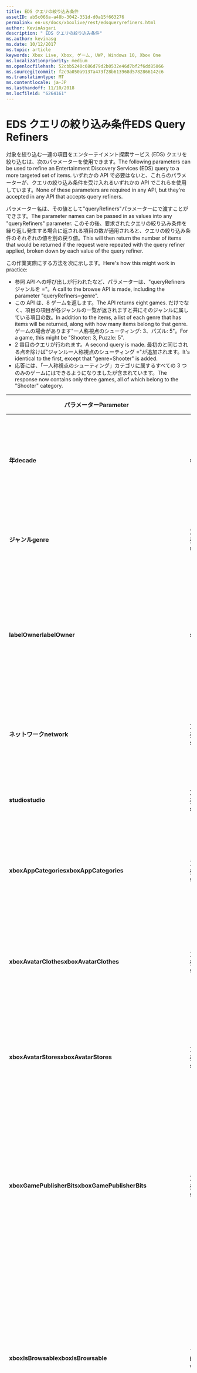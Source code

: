 ```yaml
---
title: EDS クエリの絞り込み条件
assetID: ab5c066a-a48b-3042-351d-d0a15f663276
permalink: en-us/docs/xboxlive/rest/edsqueryrefiners.html
author: KevinAsgari
description: " EDS クエリの絞り込み条件"
ms.author: kevinasg
ms.date: 10/12/2017
ms.topic: article
keywords: Xbox Live, Xbox, ゲーム, UWP, Windows 10, Xbox One
ms.localizationpriority: medium
ms.openlocfilehash: 52cbb5240c686d79d2b0532e46d7bf2f6dd85066
ms.sourcegitcommit: f2c9a050a9137a473f28b613968d5782866142c6
ms.translationtype: MT
ms.contentlocale: ja-JP
ms.lasthandoff: 11/10/2018
ms.locfileid: "6264161"
---
```

# <a name="eds-query-refiners"></a><span data-ttu-id="35735-104">EDS クエリの絞り込み条件</span><span class="sxs-lookup"><span data-stu-id="35735-104">EDS Query Refiners</span></span>
 
<a id="ID4EO"></a>

  
 
<span data-ttu-id="35735-105">対象を絞り込む一連の項目をエンターテイメント探索サービス (EDS) クエリを絞り込むは、次のパラメーターを使用できます。</span><span class="sxs-lookup"><span data-stu-id="35735-105">The following parameters can be used to refine an Entertainment Discovery Services (EDS) query to a more targeted set of items.</span></span> <span data-ttu-id="35735-106">いずれかの API で必要はないと、これらのパラメーターが、クエリの絞り込み条件を受け入れるいずれかの API でこれらを使用しています。</span><span class="sxs-lookup"><span data-stu-id="35735-106">None of these parameters are required in any API, but they're accepted in any API that accepts query refiners.</span></span>
 
<span data-ttu-id="35735-107">パラメーター名は、その値として"queryRefiners"パラメーターにで渡すことができます。</span><span class="sxs-lookup"><span data-stu-id="35735-107">The parameter names can be passed in as values into any "queryRefiners" parameter.</span></span> <span data-ttu-id="35735-108">このその後、要求されたクエリの絞り込み条件を繰り返し発生する場合に返される項目の数が適用されると、クエリの絞り込み条件のそれぞれの値を別の戻り値。</span><span class="sxs-lookup"><span data-stu-id="35735-108">This will then return the number of items that would be returned if the request were repeated with the query refiner applied, broken down by each value of the query refiner.</span></span>
 
<span data-ttu-id="35735-109">この作業実際にする方法を次に示します。</span><span class="sxs-lookup"><span data-stu-id="35735-109">Here's how this might work in practice:</span></span>
 
   * <span data-ttu-id="35735-110">参照 API への呼び出しが行われたなど、パラメーターは、"queryRefiners ジャンルを ="。</span><span class="sxs-lookup"><span data-stu-id="35735-110">A call to the browse API is made, including the parameter "queryRefiners=genre".</span></span>
   * <span data-ttu-id="35735-111">この API は、8 ゲームを返します。</span><span class="sxs-lookup"><span data-stu-id="35735-111">The API returns eight games.</span></span> <span data-ttu-id="35735-112">だけでなく、項目の項目が各ジャンルの一覧が返されますと共にそのジャンルに属している項目の数。</span><span class="sxs-lookup"><span data-stu-id="35735-112">In addition to the items, a list of each genre that has items will be returned, along with how many items belong to that genre.</span></span> <span data-ttu-id="35735-113">ゲームの場合があります"一人称視点のシューティング: 3、パズル: 5"。</span><span class="sxs-lookup"><span data-stu-id="35735-113">For a game, this might be "Shooter: 3, Puzzle: 5".</span></span>
   * <span data-ttu-id="35735-114">2 番目のクエリが行われます。</span><span class="sxs-lookup"><span data-stu-id="35735-114">A second query is made.</span></span> <span data-ttu-id="35735-115">最初のと同じされる点を除けば"ジャンル一人称視点のシューティング ="が追加されます。</span><span class="sxs-lookup"><span data-stu-id="35735-115">It's identical to the first, except that "genre=Shooter" is added.</span></span>
   * <span data-ttu-id="35735-116">応答には、「一人称視点のシューティング」カテゴリに属するすべての 3 つのみのゲームにはできるようになりましたが含まれています。</span><span class="sxs-lookup"><span data-stu-id="35735-116">The response now contains only three games, all of which belong to the "Shooter" category.</span></span>
  
| <span data-ttu-id="35735-117">パラメーター</span><span class="sxs-lookup"><span data-stu-id="35735-117">Parameter</span></span>| <span data-ttu-id="35735-118">データ型</span><span class="sxs-lookup"><span data-stu-id="35735-118">Data Type</span></span>| <span data-ttu-id="35735-119">説明</span><span class="sxs-lookup"><span data-stu-id="35735-119">Description</span></span>| 
| --- | --- | --- | 
| <b><span data-ttu-id="35735-120">年</span><span class="sxs-lookup"><span data-stu-id="35735-120">decade</span></span></b>| <span data-ttu-id="35735-121">string</span><span class="sxs-lookup"><span data-stu-id="35735-121">string</span></span>| <span data-ttu-id="35735-122">10 年間ですべての項目する必要がありますがリリースされました。</span><span class="sxs-lookup"><span data-stu-id="35735-122">The decade in which all items must have been released.</span></span>| 
| <b><span data-ttu-id="35735-123">ジャンル</span><span class="sxs-lookup"><span data-stu-id="35735-123">genre</span></span></b>| <span data-ttu-id="35735-124">文字列の配列</span><span class="sxs-lookup"><span data-stu-id="35735-124">array of string</span></span>| <span data-ttu-id="35735-125">すべての項目が必要なジャンルの一覧。</span><span class="sxs-lookup"><span data-stu-id="35735-125">The list of genres that all items must have.</span></span>| 
| <b><span data-ttu-id="35735-126">labelOwner</span><span class="sxs-lookup"><span data-stu-id="35735-126">labelOwner</span></span></b>| <span data-ttu-id="35735-127">string</span><span class="sxs-lookup"><span data-stu-id="35735-127">string</span></span>| <span data-ttu-id="35735-128">アーティスト、アルバム、またはトラックに関連付けられているミュージック ラベル。</span><span class="sxs-lookup"><span data-stu-id="35735-128">The music label associated with the artist, album, or track.</span></span>| 
| <b><span data-ttu-id="35735-129">ネットワーク</span><span class="sxs-lookup"><span data-stu-id="35735-129">network</span></span></b>| <span data-ttu-id="35735-130">文字列の配列</span><span class="sxs-lookup"><span data-stu-id="35735-130">array of string</span></span>| <span data-ttu-id="35735-131">このネットワークは、項目を作成します。</span><span class="sxs-lookup"><span data-stu-id="35735-131">The network that created the items.</span></span>| 
| <b><span data-ttu-id="35735-132">studio</span><span class="sxs-lookup"><span data-stu-id="35735-132">studio</span></span></b>| <span data-ttu-id="35735-133">文字列の配列</span><span class="sxs-lookup"><span data-stu-id="35735-133">array of string</span></span>| <span data-ttu-id="35735-134">項目の作成、studio。</span><span class="sxs-lookup"><span data-stu-id="35735-134">The studio that created the items.</span></span>| 
| <b><span data-ttu-id="35735-135">xboxAppCategories</span><span class="sxs-lookup"><span data-stu-id="35735-135">xboxAppCategories</span></span></b>| <span data-ttu-id="35735-136">文字列の配列</span><span class="sxs-lookup"><span data-stu-id="35735-136">array of string</span></span>| <span data-ttu-id="35735-137">すべての Xbox アプリに必要なカテゴリの一覧。</span><span class="sxs-lookup"><span data-stu-id="35735-137">The list of categories that all Xbox Apps must have.</span></span>| 
| <b><span data-ttu-id="35735-138">xboxAvatarClothes</span><span class="sxs-lookup"><span data-stu-id="35735-138">xboxAvatarClothes</span></span></b>| <span data-ttu-id="35735-139">文字列の配列</span><span class="sxs-lookup"><span data-stu-id="35735-139">array of string</span></span>| <span data-ttu-id="35735-140">洋服の種類の一覧にすべての Xbox アバター項目が必要です。</span><span class="sxs-lookup"><span data-stu-id="35735-140">The list of clothing types all Xbox Avatar items must have.</span></span>| 
| <b><span data-ttu-id="35735-141">xboxAvatarStores</span><span class="sxs-lookup"><span data-stu-id="35735-141">xboxAvatarStores</span></span></b>| <span data-ttu-id="35735-142">文字列の配列</span><span class="sxs-lookup"><span data-stu-id="35735-142">array of string</span></span>| <span data-ttu-id="35735-143">アバター項目所属するすべての Xbox にストアの一覧。</span><span class="sxs-lookup"><span data-stu-id="35735-143">The list of stores to which all Xbox avatar items must belong.</span></span>| 
| <b><span data-ttu-id="35735-144">xboxGamePublisherBits</span><span class="sxs-lookup"><span data-stu-id="35735-144">xboxGamePublisherBits</span></span></b>| <span data-ttu-id="35735-145">文字列の配列</span><span class="sxs-lookup"><span data-stu-id="35735-145">array of string</span></span>| <span data-ttu-id="35735-146">すべてのゲームの種類の項目や AppType 項目に対して設定する必要がありますゲーム パブリッシャー ビットの一覧。</span><span class="sxs-lookup"><span data-stu-id="35735-146">The list of game publisher bits that must be set on all GameType items or AppType items.</span></span>| 
| <b><span data-ttu-id="35735-147">xboxIsBrowsable</span><span class="sxs-lookup"><span data-stu-id="35735-147">xboxIsBrowsable</span></span></b>| <span data-ttu-id="35735-148">ブール値</span><span class="sxs-lookup"><span data-stu-id="35735-148">Boolean value</span></span>| <span data-ttu-id="35735-149"><b>True</b>を返す場合は、実践的なコンテンツだけでなく、直接操作できる完全なゲームです。</span><span class="sxs-lookup"><span data-stu-id="35735-149">If <b>true</b>, will return full games which are not directly actionable in addition to actionable content.</span></span> <span data-ttu-id="35735-150">既定値は<b>false</b>。</span><span class="sxs-lookup"><span data-stu-id="35735-150">Defaults to <b>false</b>.</span></span>| 
| <b><span data-ttu-id="35735-151">xboxHasChildMediaItemTypes</span><span class="sxs-lookup"><span data-stu-id="35735-151">xboxHasChildMediaItemTypes</span></span></b>| <span data-ttu-id="35735-152">文字列の配列</span><span class="sxs-lookup"><span data-stu-id="35735-152">array of string</span></span>| <span data-ttu-id="35735-153">ゲームのメディアのグループで返された項目のすべてのメディア項目の種類は、指定された値のいずれかの子が必要です。</span><span class="sxs-lookup"><span data-stu-id="35735-153">All returned items with a media group of Game must have children whose media item type is one of the provided values.</span></span>| 
  
<a id="ID4EEF"></a>

 
## <a name="see-also"></a><span data-ttu-id="35735-154">関連項目</span><span class="sxs-lookup"><span data-stu-id="35735-154">See also</span></span>
 
<a id="ID4EGF"></a>

 
##### <a name="parent"></a><span data-ttu-id="35735-155">Parent</span><span class="sxs-lookup"><span data-stu-id="35735-155">Parent</span></span>  

[<span data-ttu-id="35735-156">その他の参照情報</span><span class="sxs-lookup"><span data-stu-id="35735-156">Additional Reference</span></span>](atoc-xboxlivews-reference-additional.md)

  
<a id="ID4ESF"></a>

 
##### <a name="further-information"></a><span data-ttu-id="35735-157">詳細情報</span><span class="sxs-lookup"><span data-stu-id="35735-157">Further Information</span></span> 

[<span data-ttu-id="35735-158">マーケットプレース URI</span><span class="sxs-lookup"><span data-stu-id="35735-158">Marketplace URIs</span></span>](../uri/marketplace/atoc-reference-marketplace.md)

   